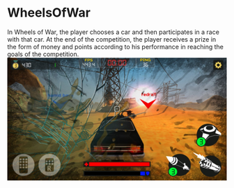 # WheelsOfWar
In Wheels of War, the player chooses a car and then participates in a race with that car. At the end of the competition, the player receives a prize in the form of money and points according to his performance in reaching the goals of the competition.
![IMAGE_DESCRIPTION](https://github.com/KiyanNorouzi/WheelsOfWar/blob/main/WheelsOfWar.jpg)
